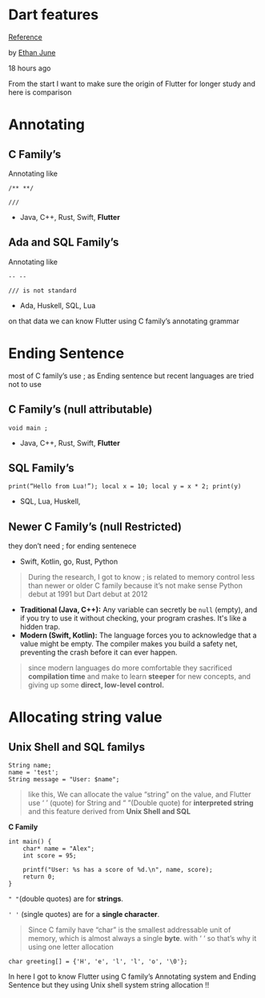 Dart features
=============

[Reference](https://medium.com/@ethan_june/flutter-features-51e9124fce44)

by [Ethan June](https://medium.com/@ethan_june?source=post_page---byline--51e9124fce44---------------------------------------)


18 hours ago




From the start I want to make sure the origin of Flutter for longer study and here is comparison

Annotating
==========

C Family’s
----------

Annotating like

`/** **/`

`///`

*   Java, C++, Rust, Swift, **Flutter**

Ada and SQL Family’s
--------------------

Annotating like

`-- --`

`/// is not standard`

*   Ada, Huskell, SQL, Lua

on that data we can know Flutter using C family’s annotating grammar

Ending Sentence
===============

most of C family’s use ; as Ending sentence but recent languages are tried not to use

C Family’s (null attributable)
------------------------------

`void main ;`

*   Java, C++, Rust, Swift, **Flutter**

SQL Family’s
------------

```
print(“Hello from Lua!”); local x = 10; local y = x * 2; print(y)
```

*   SQL, Lua, Huskell,

Newer C Family’s (null Restricted)
----------------------------------

they don’t need ; for ending sentenece

*   Swift, Kotlin, go, Rust, Python

> During the research, I got to know ; is related to memory control less than newer or older C family because it’s not make sense Python debut at 1991 but Dart debut at 2012

*   **Traditional (Java, C++):** Any variable can secretly be `null` (empty), and if you try to use it without checking, your program crashes. It's like a hidden trap.
*   **Modern (Swift, Kotlin):** The language forces you to acknowledge that a value might be empty. The compiler makes you build a safety net, preventing the crash before it can ever happen.

> since modern languages do more comfortable they sacrificed **compilation time** and make to learn **steeper** for new concepts, and giving up some **direct, low-level control.**

Allocating string value
=======================

**Unix Shell and SQL familys**
------------------------------

```
String name;
name = 'test';
String message = "User: $name";
```

> like this, We can allocate the value “string” on the value, and Flutter use ‘ ’ (quote) for String and “ ”(Double quote) for **interpreted string** and this feature derived from **Unix Shell and SQL**

**C Family**

```
int main() {
    char* name = "Alex";
    int score = 95;
    
    printf("User: %s has a score of %d.\n", name, score);
    return 0;
}
```

`" "`(double quotes) are for **strings**.

`' '` (single quotes) are for a **single character**.

> Since C family have “char” is the smallest addressable unit of memory, which is almost always a single **byte**. with ‘ ‘ so that’s why it using one letter allocation

```
char greeting[] = {'H', 'e', 'l', 'l', 'o', '\0'};
```

In here I got to know Flutter using C family’s Annotating system and Ending Sentence but they using Unix shell system string allocation !!